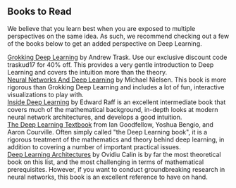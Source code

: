 <h2>Books to Read</h2>
<p>We believe that you learn best when you are exposed to multiple perspectives on the same idea. As such, we recommend checking out a few of the books below to get an added perspective on Deep Learning.
</p>
<div><a href="https://www.manning.com/books/grokking-deep-learning">Grokking Deep Learning</a> by Andrew Trask. Use our exclusive discount code traskud17 for 40% off. This provides a very gentle introduction to Deep Learning and covers the intuition more than the theory.</div>
<div><a href="http://neuralnetworksanddeeplearning.com">Neural Networks And Deep Learning</a> by Michael Nielsen. This book is more rigorous than Grokking Deep Learning and includes a lot of fun, interactive visualizations to play with.</div>
<div><a href="https://www.manning.com/books/inside-deep-learning">Inside Deep Learning</a> by Edward Raff is an excellent intermediate book that covers much of the mathematical background, in-depth looks at modern neural network architectures, and develops a good intuition.</div>
<div><a href="https://www.deeplearningbook.org/">The Deep Learning Textbook</a> from Ian Goodfellow, Yoshua Bengio, and Aaron Courville. Often simply called "the Deep Learning book", it is a rigorous treatment of the mathematics and theory behind deep learning, in addition to covering a number of important practical issues.</div>
<div><a href="https://link.springer.com/book/10.1007/978-3-030-36721-3">Deep Learning Architectures</a> by Ovidiu Calin is by far the most theoretical book on this list, and the most challenging in terms of mathematical prerequisites. However, if you want to conduct groundbreaking research in neural networks, this book is an excellent reference to have on hand.</div>
